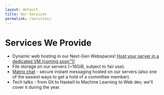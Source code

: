 ```yaml
---
layout: default
title: Our Services
permalink: /services/
---
```


# Services We Provide

- Dynamic web hosting in our Next-Gen Webspaces! [Host your server in a dedicated VM (coming soon™)!](https://docs.netsoc.ie)
- File storage on our servers (~16GiB, subject to fair use).
- [Matrix chat](https://matrix.netsoc.ie/) - secure instant messaging hosted on our servers (also one of the easiest
  ways to get a hold of a committee member).
- Tech talks - from Git to Haskell to Machine Learning to Web dev, we'll cover it during the year.
